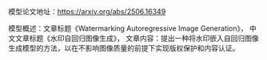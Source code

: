 模型论文地址：https://arxiv.org/abs/2506.16349

模型概述：文章标题《Watermarking Autoregressive Image Generation》，
中文文章标题《水印自回归图像生成》，
文章内容：提出一种将水印嵌入自回归图像生成模型的方法，以在不影响图像质量的前提下实现版权保护和内容认证。
